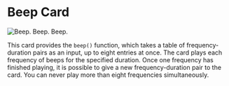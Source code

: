 # Beep Card

![Beep. Beep. Beep.](item:computronics:oc_parts@5)

This card provides the `beep()` function, which takes a table of frequency-duration pairs as an input, up to eight entries at once. The card plays each frequency of beeps for the specified duration. Once one frequency has finished playing, it is possible to give a new frequency-duration pair to the card. You can never play more than eight frequencies simultaneously.
